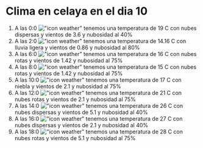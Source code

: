 # Clima en celaya en el dia 10

1. A las 0:0 !["icon weather"](http://openweathermap.org/img/w/03n.png) tenemos una temperatura de 19 C con nubes dispersas y  vientos de 3.6 y nubosidad al 40%
1. A las 2:0 !["icon weather"](http://openweathermap.org/img/w/10n.png) tenemos una temperatura de 14.16 C con lluvia ligera y  vientos de 0.86 y nubosidad al 80%
1. A las 6:0 !["icon weather"](http://openweathermap.org/img/w/04n.png) tenemos una temperatura de 16 C con nubes rotas y  vientos de 1.42 y nubosidad al 75%
1. A las 8:0 !["icon weather"](http://openweathermap.org/img/w/04n.png) tenemos una temperatura de 15 C con nubes rotas y  vientos de 1.42 y nubosidad al 75%
1. A las 10:0 !["icon weather"](http://openweathermap.org/img/w/50d.png) tenemos una temperatura de 17 C con niebla y  vientos de 2.1 y nubosidad al 75%
1. A las 12:0 !["icon weather"](http://openweathermap.org/img/w/04d.png) tenemos una temperatura de 21 C con nubes rotas y  vientos de 2.1 y nubosidad al 75%
1. A las 14:0 !["icon weather"](http://openweathermap.org/img/w/03d.png) tenemos una temperatura de 26 C con nubes dispersas y  vientos de 5.1 y nubosidad al 40%
1. A las 16:0 !["icon weather"](http://openweathermap.org/img/w/03d.png) tenemos una temperatura de 27 C con nubes dispersas y  vientos de 2.1 y nubosidad al 40%
1. A las 18:0 !["icon weather"](http://openweathermap.org/img/w/04d.png) tenemos una temperatura de 28 C con nubes rotas y  vientos de 5.1 y nubosidad al 75%
